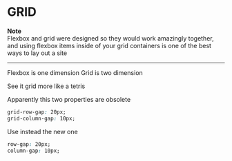 # GRID

**Note** <br>
Flexbox and grid were designed so they would work amazingly together, and using flexbox items inside of your grid containers is one of the best ways to lay out a site

<hr>

Flexbox is one dimension
Grid is two dimension

See it grid more like a tetris

Apparently this two properties are obsolete

```css
grid-row-gap: 20px;
grid-column-gap: 10px;
```

Use instead the new one

```css
row-gap: 20px;
column-gap: 10px;
```
